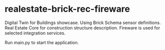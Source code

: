 # realestate-brick-rec-fireware
Digital Twin for Buildings showcase. Using Brick Schema sensor definitions. Real Estate Core for construction structure description. Fireware is used for selected integration services.


Run main.py to start the application.
